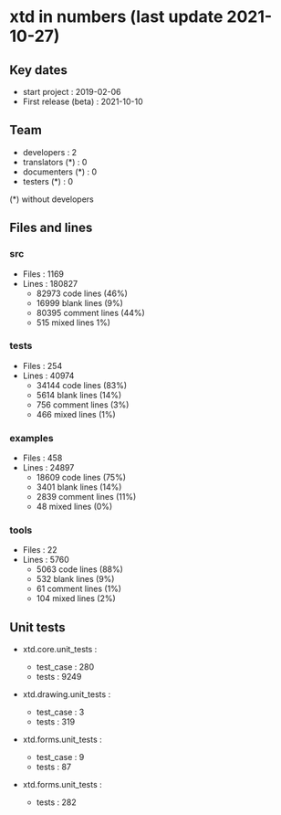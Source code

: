 # xtd in numbers (last update 2021-10-27)

## Key dates

* start project : 2019-02-06
* First release (beta) : 2021-10-10

## Team

* developers : 2
* translators (*) : 0
* documenters (*) : 0
* testers (*) : 0

(*) without developers

## Files and lines

### src

* Files : 1169
* Lines : 180827
  * 82973 code lines (46%)
  * 16999 blank lines (9%)
  * 80395 comment lines (44%)
  * 515 mixed lines 1%)

### tests

* Files : 254
* Lines : 40974
  * 34144 code lines (83%)
  * 5614 blank lines (14%)
  * 756 comment lines (3%)
  * 466 mixed lines (1%)

### examples

* Files : 458
* Lines : 24897
  * 18609 code lines (75%)
  * 3401 blank lines (14%)
  * 2839 comment lines (11%)
  * 48 mixed lines (0%)

### tools

* Files : 22
* Lines : 5760
  * 5063 code lines (88%)
  * 532 blank lines (9%)
  * 61 comment lines (1%)
  * 104 mixed lines (2%)
  
## Unit tests

* xtd.core.unit_tests : 
   * test_case : 280
   * tests : 9249
   
* xtd.drawing.unit_tests : 
   * test_case : 3
   * tests : 319
   
* xtd.forms.unit_tests : 
   * test_case : 9
   * tests : 87
   
* xtd.forms.unit_tests : 
   * tests : 282

